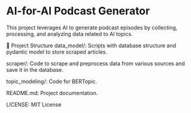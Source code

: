 # AI-for-AI Podcast Generator
This project leverages AI to generate podcast episodes by collecting, processing, and analyzing data related to AI topics.​


📁 Project Structure
data_model/: Scripts with database structure and pydantic model to store scraped articles.

scraper/: Code to scrape and preprocess data from various sources and save it in the database.

topic_modeling/: Code for BERTopic.

README.md: Project documentation.

LICENSE: MIT License
